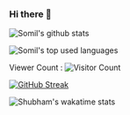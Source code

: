 ### Hi there 👋

<!--
**somil24/somil24** is a ✨ _special_ ✨ repository because its `README.md` (this file) appears on your GitHub profile.

Here are some ideas to get you started:

- 🔭 I’m currently working on ...
- 🌱 I’m currently learning ...
- 👯 I’m looking to collaborate on ...
- 🤔 I’m looking for help with ...
- 💬 Ask me about ...
- 📫 How to reach me: ...
- 😄 Pronouns: ...
- ⚡ Fun fact: ...
-->
![Somil's github stats](https://github-readme-stats.vercel.app/api?username=somil24&count_private=true&show_icons=true&theme=midnight-purple&hide=contribs,issues)

![Somil's top used languages](https://github-readme-stats.vercel.app/api/top-langs/?username=somil24&layout=compact)

Viewer Count :
 ![Visitor Count](https://profile-counter.glitch.me/{somil24}/count.svg)

[![GitHub Streak](http://github-readme-streak-stats.herokuapp.com?user=somil24&theme=github-light&date_format=M%20j%5B%2C%20Y%5D)](https://git.io/streak-stats)


![Shubham's wakatime stats](https://github-readme-stats.vercel.app/api/wakatime?username=somil24&layout=compact)
